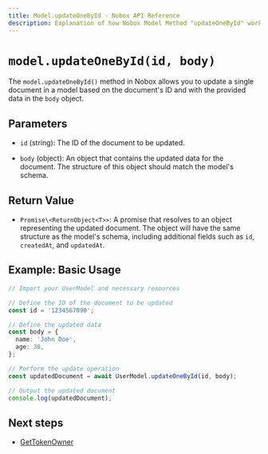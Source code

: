 ```yaml
---
title: Model.updateOneById - Nobox API Reference
description: Explanation of how Nobox Model Method "updateOneById" works
---
```


# `model.updateOneById(id, body)`

The `model.updateOneById()` method in Nobox allows you to update a single document in a model based on the document's ID and with the provided data in the `body` object.

## Parameters
- `id` (string): The ID of the document to be updated.

- `body` (object): An object that contains the updated data for the document. The structure of this object should match the model's schema.

## Return Value

- `Promise\<ReturnObject<T>>`: A promise that resolves to an object representing the updated document. The object will have the same structure as the model's schema, including additional fields such as `id`, `createdAt`, and `updatedAt`.

## Example: Basic Usage

```ts
// Import your UserModel and necessary resources

// Define the ID of the document to be updated
const id = '1234567890';

// Define the updated data
const body = {
  name: 'John Doe',
  age: 30,
};

// Perform the update operation
const updatedDocument = await UserModel.updateOneById(id, body);

// Output the updated document
console.log(updatedDocument);
```

## Next steps
- [GetTokenOwner](/methods/get-token-owner)


